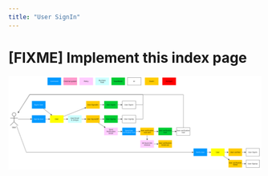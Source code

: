 ```yaml
---
title: "User SignIn"
---
```


# [FIXME] Implement this index page

![User use case](user-usecase.png)
